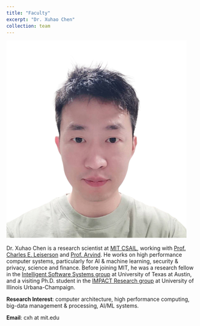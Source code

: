 ```yaml
---
title: "Faculty"
excerpt: "Dr. Xuhao Chen"
collection: team
---
```


![image info](../images/cxh.png)

Dr. Xuhao Chen is a research scientist at [MIT CSAIL](http://www.csail.mit.edu/),
working with [Prof. Charles E. Leiserson](https://people.csail.mit.edu/cel/) and [Prof. Arvind](http://csg.csail.mit.edu/Users/arvind).
He works on high performance computer systems, particularly for AI & machine learning, security & privacy, science and finance.
Before joining MIT, he was a research fellow in the [Intelligent Software Systems group](https://iss.oden.utexas.edu/) at University of Texas at Austin,
and a visiting Ph.D. student in the [IMPACT Research group](http://impact.crhc.illinois.edu/) at University of Illinois Urbana-Champaign.

<!--
an assistant professor of computer science at Michigan State University,
and affiliated as a research scientist with MIT CSAIL.
He is a recipient of NSF CAREER award in 2025.
-->

**Research Interest**: computer architecture, high performance computing, big-data management & processing, AI/ML systems.

**Email**: cxh at mit.edu
